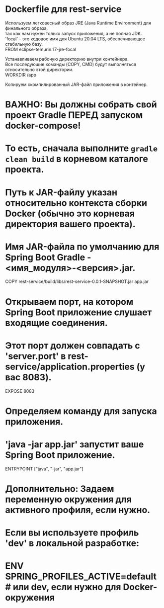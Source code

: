 # Dockerfile для rest-service  
 Используем легковесный образ JRE (Java Runtime Environment) для финального образа,  
так как нам нужен только запуск приложения, а не полная JDK.  
'focal' - это кодовое имя для Ubuntu 20.04 LTS, обеспечивающее стабильную базу.  
FROM eclipse-temurin:17-jre-focal  
  
Устанавливаем рабочую директорию внутри контейнера.  
Все последующие команды (COPY, CMD) будут выполняться относительно этой директории.  
WORKDIR /app  
  
Копируем скомпилированный JAR-файл приложения в контейнер.  
# ВАЖНО: Вы должны собрать свой проект Gradle ПЕРЕД запуском docker-compose!  
# То есть, сначала выполните `gradle clean build` в корневом каталоге проекта.  
# Путь к JAR-файлу указан относительно контекста сборки Docker (обычно это корневая директория вашего проекта).  
# Имя JAR-файла по умолчанию для Spring Boot Gradle - <имя_модуля>-<версия>.jar.  
COPY rest-service/build/libs/rest-service-0.0.1-SNAPSHOT.jar app.jar  
  
# Открываем порт, на котором Spring Boot приложение слушает входящие соединения.  
# Этот порт должен совпадать с 'server.port' в rest-service/application.properties (у вас 8083).  
EXPOSE 8083  
  
# Определяем команду для запуска приложения.  
# 'java -jar app.jar' запустит ваше Spring Boot приложение.  
ENTRYPOINT ["java", "-jar", "app.jar"]  
  
# Дополнительно: Задаем переменную окружения для активного профиля, если нужно.  
# Если вы используете профиль 'dev' в локальной разработке:  
# ENV SPRING_PROFILES_ACTIVE=default # или dev, если нужно для Docker-окружения